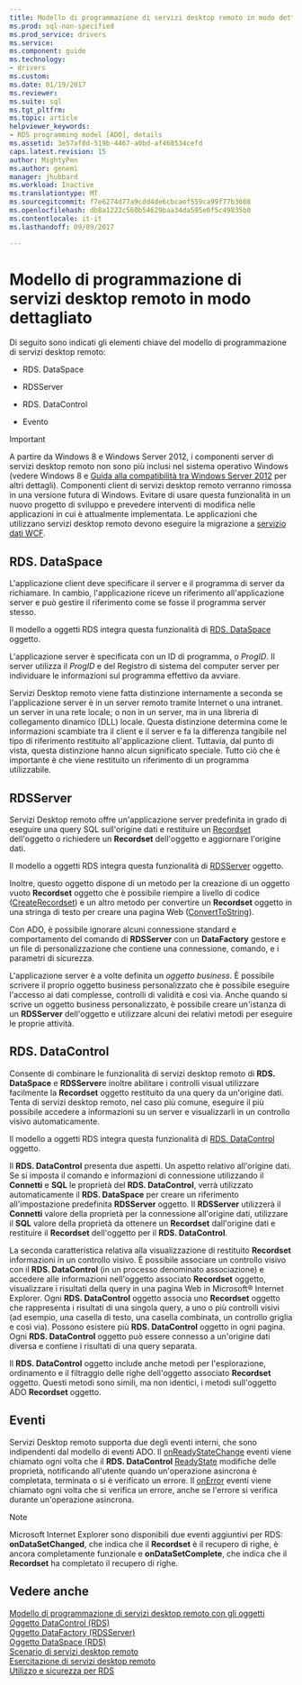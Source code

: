 ```yaml
---
title: Modello di programmazione di servizi desktop remoto in modo dettagliato | Documenti Microsoft
ms.prod: sql-non-specified
ms.prod_service: drivers
ms.service: 
ms.component: guide
ms.technology:
- drivers
ms.custom: 
ms.date: 01/19/2017
ms.reviewer: 
ms.suite: sql
ms.tgt_pltfrm: 
ms.topic: article
helpviewer_keywords:
- RDS programming model [ADO], details
ms.assetid: 3e57af8d-519b-4467-a0bd-af468534cefd
caps.latest.revision: 15
author: MightyPen
ms.author: genemi
manager: jhubbard
ms.workload: Inactive
ms.translationtype: MT
ms.sourcegitcommit: f7e6274d77a9cdd4de6cbcaef559ca99f77b3608
ms.openlocfilehash: db8a1222c560b54629baa34da595e0f5c49835b0
ms.contentlocale: it-it
ms.lasthandoff: 09/09/2017

---
```

# <a name="rds-programming-model-in-detail"></a>Modello di programmazione di servizi desktop remoto in modo dettagliato
Di seguito sono indicati gli elementi chiave del modello di programmazione di servizi desktop remoto:  
  
-   RDS. DataSpace  
  
-   RDSServer  
  
-   RDS. DataControl  
  
-   Evento  
  
> [!IMPORTANT]
>  A partire da Windows 8 e Windows Server 2012, i componenti server di servizi desktop remoto non sono più inclusi nel sistema operativo Windows (vedere Windows 8 e [Guida alla compatibilità tra Windows Server 2012](https://www.microsoft.com/en-us/download/details.aspx?id=27416) per altri dettagli). Componenti client di servizi desktop remoto verranno rimossa in una versione futura di Windows. Evitare di usare questa funzionalità in un nuovo progetto di sviluppo e prevedere interventi di modifica nelle applicazioni in cui è attualmente implementata. Le applicazioni che utilizzano servizi desktop remoto devono eseguire la migrazione a [servizio dati WCF](http://go.microsoft.com/fwlink/?LinkId=199565).  
  
## <a name="rdsdataspace"></a>RDS. DataSpace  
 L'applicazione client deve specificare il server e il programma di server da richiamare. In cambio, l'applicazione riceve un riferimento all'applicazione server e può gestire il riferimento come se fosse il programma server stesso.  
  
 Il modello a oggetti RDS integra questa funzionalità di [RDS. DataSpace](../../../ado/reference/rds-api/dataspace-object-rds.md) oggetto.  
  
 L'applicazione server è specificata con un ID di programma, o *ProgID*. Il server utilizza il *ProgID* e del Registro di sistema del computer server per individuare le informazioni sul programma effettivo da avviare.  
  
 Servizi Desktop remoto viene fatta distinzione internamente a seconda se l'applicazione server è in un server remoto tramite Internet o una intranet. un server in una rete locale; o non in un server, ma in una libreria di collegamento dinamico (DLL) locale. Questa distinzione determina come le informazioni scambiate tra il client e il server e fa la differenza tangibile nel tipo di riferimento restituito all'applicazione client. Tuttavia, dal punto di vista, questa distinzione hanno alcun significato speciale. Tutto ciò che è importante è che viene restituito un riferimento di un programma utilizzabile.  
  
## <a name="rdsserverdatafactory"></a>RDSServer  
 Servizi Desktop remoto offre un'applicazione server predefinita in grado di eseguire una query SQL sull'origine dati e restituire un [Recordset](../../../ado/reference/ado-api/recordset-object-ado.md) dell'oggetto o richiedere un **Recordset** dell'oggetto e aggiornare l'origine dati.  
  
 Il modello a oggetti RDS integra questa funzionalità di [RDSServer](../../../ado/reference/rds-api/datafactory-object-rdsserver.md) oggetto.  
  
 Inoltre, questo oggetto dispone di un metodo per la creazione di un oggetto vuoto **Recordset** oggetto che è possibile riempire a livello di codice ([CreateRecordset](../../../ado/reference/rds-api/createrecordset-method-rds.md)) e un altro metodo per convertire un **Recordset**  oggetto in una stringa di testo per creare una pagina Web ([ConvertToString](../../../ado/reference/rds-api/converttostring-method-rds.md)).  
  
 Con ADO, è possibile ignorare alcuni connessione standard e comportamento del comando di **RDSServer** con un **DataFactory** gestore e un file di personalizzazione che contiene una connessione, comando, e i parametri di sicurezza.  
  
 L'applicazione server è a volte definita un *oggetto business*. È possibile scrivere il proprio oggetto business personalizzato che è possibile eseguire l'accesso ai dati complesse, controlli di validità e così via. Anche quando si scrive un oggetto business personalizzato, è possibile creare un'istanza di un **RDSServer** dell'oggetto e utilizzare alcuni dei relativi metodi per eseguire le proprie attività.  
  
## <a name="rdsdatacontrol"></a>RDS. DataControl  
 Consente di combinare le funzionalità di servizi desktop remoto di **RDS. DataSpace** e **RDSServer**e inoltre abilitare i controlli visual utilizzare facilmente la **Recordset** oggetto restituito da una query da un'origine dati. Tenta di servizi desktop remoto, nel caso più comune, eseguire il più possibile accedere a informazioni su un server e visualizzarli in un controllo visivo automaticamente.  
  
 Il modello a oggetti RDS integra questa funzionalità di [RDS. DataControl](../../../ado/reference/rds-api/datacontrol-object-rds.md) oggetto.  
  
 Il **RDS. DataControl** presenta due aspetti. Un aspetto relativo all'origine dati. Se si imposta il comando e informazioni di connessione utilizzando il **Connetti** e **SQL** le proprietà del **RDS. DataControl**, verrà utilizzato automaticamente il **RDS. DataSpace** per creare un riferimento all'impostazione predefinita **RDSServer** oggetto. Il **RDSServer** utilizzerà il **Connetti** valore della proprietà per la connessione all'origine dati, utilizzare il **SQL** valore della proprietà da ottenere un  **Recordset** dall'origine dati e restituire il **Recordset** dell'oggetto per il **RDS. DataControl**.  
  
 La seconda caratteristica relativa alla visualizzazione di restituito **Recordset** informazioni in un controllo visivo. È possibile associare un controllo visivo con il **RDS. DataControl** (in un processo denominato associazione) e accedere alle informazioni nell'oggetto associato **Recordset** oggetto, visualizzare i risultati della query in una pagina Web in Microsoft® Internet Explorer. Ogni **RDS. DataControl** oggetto associa uno **Recordset** oggetto che rappresenta i risultati di una singola query, a uno o più controlli visivi (ad esempio, una casella di testo, una casella combinata, un controllo griglia e così via). Possono esistere più **RDS. DataControl** oggetto in ogni pagina. Ogni **RDS. DataControl** oggetto può essere connesso a un'origine dati diversa e contiene i risultati di una query separata.  
  
 Il **RDS. DataControl** oggetto include anche metodi per l'esplorazione, ordinamento e il filtraggio delle righe dell'oggetto associato **Recordset** oggetto. Questi metodi sono simili, ma non identici, i metodi sull'oggetto ADO **Recordset** oggetto.  
  
## <a name="events"></a>Eventi  
 Servizi Desktop remoto supporta due degli eventi interni, che sono indipendenti dal modello di eventi ADO. Il [onReadyStateChange](../../../ado/reference/rds-api/onreadystatechange-event-rds.md) eventi viene chiamato ogni volta che il **RDS. DataControl** [ReadyState](../../../ado/reference/rds-api/readystate-property-rds.md) modifiche delle proprietà, notificando all'utente quando un'operazione asincrona è completata, terminata o si è verificato un errore. Il [onError](../../../ado/reference/rds-api/onerror-event-rds.md) eventi viene chiamato ogni volta che si verifica un errore, anche se l'errore si verifica durante un'operazione asincrona.  
  
> [!NOTE]
>  Microsoft Internet Explorer sono disponibili due eventi aggiuntivi per RDS: **onDataSetChanged**, che indica che il **Recordset** è il recupero di righe, è ancora completamente funzionale e  **onDataSetComplete**, che indica che il **Recordset** ha completato il recupero di righe.  
  
## <a name="see-also"></a>Vedere anche  
 [Modello di programmazione di servizi desktop remoto con gli oggetti](../../../ado/guide/remote-data-service/rds-programming-model-with-objects.md)   
 [Oggetto DataControl (RDS)](../../../ado/reference/rds-api/datacontrol-object-rds.md)   
 [Oggetto DataFactory (RDSServer)](../../../ado/reference/rds-api/datafactory-object-rdsserver.md)   
 [Oggetto DataSpace (RDS)](../../../ado/reference/rds-api/dataspace-object-rds.md)   
 [Scenario di servizi desktop remoto](../../../ado/guide/remote-data-service/rds-scenario.md)   
 [Esercitazione di servizi desktop remoto](../../../ado/guide/remote-data-service/rds-tutorial.md)   
 [Utilizzo e sicurezza per RDS](../../../ado/guide/remote-data-service/rds-usage-and-security.md)




